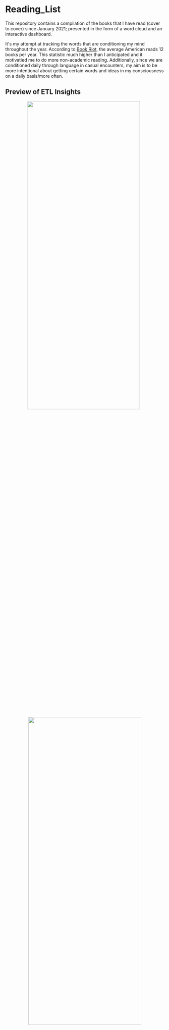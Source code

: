# Reading_List

This repository contains a compilation of the books that I have read (cover to cover) since January 2021; presented in the form of a word cloud and an interactive dashboard.

It's my attempt at tracking the words that are conditioning my mind throughout the year. According to [Book Riot](https://bookriot.com/how-many-books-does-the-average-person-read/), the average American reads 12 books per year. This statistic much higher than I anticipated and it motivatied me to do more non-academic reading. Additionally, since we are conditioned daily through language in casual encounters, my aim is to be more intentional about getting certain words and ideas in my consciousness on a daily basis/more often.

## Preview of ETL Insights
<p  align="center">
  <img  src="https://github.com/Sonya-7/Reading_List/assets/92489108/8205c538-805c-4108-a72b-239a4e37e397" width="358" height=50%/>
  &nbsp;
  <img  src="https://github.com/Sonya-7/Reading_List/assets/92489108/4d1c1718-8bd5-423d-86e0-d60f6bf3176d" width="358" height=50%/>

## Preview of Word Cloud containing Book Titles
<p  align="center">
  <img  src="https://github.com/Sonya-7/Reading_List/assets/92489108/d17f4d6c-3a73-41c8-906c-c29b762af90c" width="358" height=50%/>
  &nbsp;
  <img  src="https://github.com/Sonya-7/Reading_List/assets/92489108/117b1b44-808c-45b5-a60a-efc40b06ca6c" width="358" height=50%/>

## Preview of Dashboard Insights on Reading Patterns
<p  align="center">
  <img  src="https://github.com/Sonya-7/Reading_List/assets/92489108/80dfeec2-9959-447f-83c4-2add97e2e4b9" width="353" height=50%/>
  &nbsp;
  <img  src="https://github.com/Sonya-7/Reading_List/assets/92489108/f7690a2f-c669-431d-a90b-e0c461126113" width="353" height=50%/>
  

<!--- not sure if i want to have 1 branch per year or leave it here
 </P>  
  
  <p  align="center">
   <img  src="https://github.com/Sonya-7/Reading_List/assets/92489108/7d21eae0-b399-41e9-9d61-603a7791f65a" />
  
  <img  src="https://github.com/Sonya-7/Reading_List/assets/92489108/83708dd1-bd88-40fe-8285-88bfcc432137" width=75% height=75%/>

   <img  src="https://github.com/Sonya-7/Reading_List/assets/92489108/210303d3-6833-4a0c-94cf-846998965f09" width=75% height=75%/>
 
</P> --->



